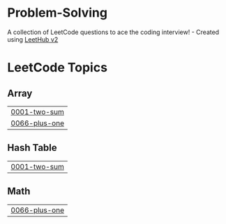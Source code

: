 # Problem-Solving
A collection of LeetCode questions to ace the coding interview! - Created using [LeetHub v2](https://github.com/arunbhardwaj/LeetHub-2.0)

<!---LeetCode Topics Start-->
# LeetCode Topics
## Array
|  |
| ------- |
| [0001-two-sum](https://github.com/AbeerMohamedIbrahim/Problem-Solving/tree/master/0001-two-sum) |
| [0066-plus-one](https://github.com/AbeerMohamedIbrahim/Problem-Solving/tree/master/0066-plus-one) |
## Hash Table
|  |
| ------- |
| [0001-two-sum](https://github.com/AbeerMohamedIbrahim/Problem-Solving/tree/master/0001-two-sum) |
## Math
|  |
| ------- |
| [0066-plus-one](https://github.com/AbeerMohamedIbrahim/Problem-Solving/tree/master/0066-plus-one) |
<!---LeetCode Topics End-->